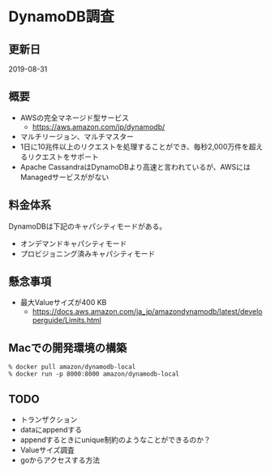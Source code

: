 # DynamoDB調査

## 更新日

2019-08-31

## 概要

- AWSの完全マネージド型サービス
  - https://aws.amazon.com/jp/dynamodb/
- マルチリージョン、マルチマスター
- 1日に10兆件以上のリクエストを処理することができ、毎秒2,000万件を超えるリクエストをサポート
- Apache CassandraはDynamoDBより高速と言われているが、AWSにはManagedサービスががない


## 料金体系

DynamoDBは下記のキャパシティモードがある。

- オンデマンドキャパシティモード
- プロビジョニング済みキャパシティモード


## 懸念事項

- 最大Valueサイズが400 KB
  - https://docs.aws.amazon.com/ja_jp/amazondynamodb/latest/developerguide/Limits.html


## Macでの開発環境の構築


```
% docker pull amazon/dynamodb-local
% docker run -p 8000:8000 amazon/dynamodb-local

```


## TODO

- トランザクション
- dataにappendする
- appendするときにunique制約のようなことができるのか？
- Valueサイズ調査
- goからアクセスする方法

